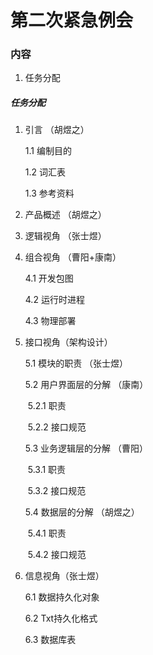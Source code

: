 # 第二次紧急例会  

### 内容  

1. 任务分配  



##### 任务分配  

1. 引言  （胡煜之）

   1.1 编制目的

   1.2 词汇表  

   1.3 参考资料

2. 产品概述  （胡煜之）

3. 逻辑视角  （张士煜）

4. 组合视角  （曹阳+康南）

   4.1 开发包图  

   4.2 运行时进程  

   4.3 物理部署  

5. 接口视角（架构设计）  

   5.1 模块的职责  （张士煜）

   5.2 用户界面层的分解  （康南）

   ​	5.2.1 职责

   ​	5.2.2 接口规范

   5.3 业务逻辑层的分解  （曹阳）

   ​	5.3.1 职责  

   ​	5.3.2 接口规范

   5.4 数据层的分解  （胡煜之）

   ​	5.4.1 职责  

   ​	5.4.2 接口规范

6. 信息视角（张士煜）

   6.1 数据持久化对象  

   6.2 Txt持久化格式  

   6.3 数据库表  

   

